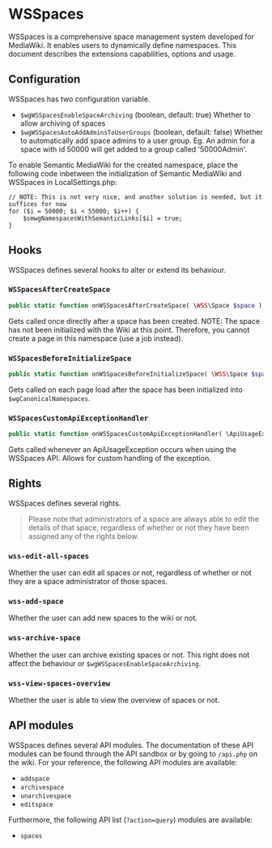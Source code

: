 # WSSpaces

WSSpaces is a comprehensive space management system developed for MediaWiki. It enables
users to dynamically define namespaces. This document describes the extensions capabilities,
options and usage.

## Configuration

WSSpaces has two configuration variable.

* `$wgWSSpacesEnableSpaceArchiving` (boolean, default: true) Whether to allow archiving of spaces
* `$wgWSSpacesAutoAddAdminsToUserGroups` (boolean, default: false) Whether to automatically add space admins to a user group. Eg. An admin for a space with id 50000 will get added to a group called '50000Admin'.

To enable Semantic MediaWiki for the created namespace, place the following code inbetween the initialization of Semantic MediaWiki and WSSpaces in LocalSettings.php:

```
// NOTE: This is not very nice, and another solution is needed, but it suffices for now
for ($i = 50000; $i < 55000; $i++) {
	$smwgNamespacesWithSemanticLinks[$i] = true;
}
```

## Hooks

WSSpaces defines several hooks to alter or extend its behaviour.

### `WSSpacesAfterCreateSpace`

```php
public static function onWSSpacesAfterCreateSpace( \WSS\Space $space ) {}
```

Gets called once directly after a space has been created. NOTE: The space has not been initialized with the Wiki at this point. Therefore, you cannot create a page in this namespace (use a job instead).

### `WSSpacesBeforeInitializeSpace`

```php
public static function onWSSpacesBeforeInitializeSpace( \WSS\Space $space ) {}
```

Gets called on each page load after the space has been initialized into `$wgCanonicalNamespaces`.

### `WSSpacesCustomApiExceptionHandler`

```php
public static function onWSSpacesCustomApiExceptionHandler( \ApiUsageException $exception ) {}
```

Gets called whenever an ApiUsageException occurs when using the WSSpaces API. Allows for custom handling
of the exception.

## Rights

WSSpaces defines several rights.

> Please note that administrators of a space are always able to edit the details of that
> space, regardless of whether or not they have been assigned any of the rights below.

### `wss-edit-all-spaces`

Whether the user can edit all spaces or not, regardless of whether or not they are a space administrator of those
spaces.

### `wss-add-space`

Whether the user can add new spaces to the wiki or not.

### `wss-archive-space`

Whether the user can archive existing spaces or not. This right does not affect the behaviour or
`$wgWSSpacesEnableSpaceArchiving`.

### `wss-view-spaces-overview`

Whether the user is able to view the overview of spaces or not.

## API modules

WSSpaces defines several API modules. The documentation of these API modules can be found through
the API sandbox or by going to `/api.php` on the wiki. For your reference, the following API modules are
available:

* `addspace`
* `archivespace`
* `unarchivespace`
* `editspace`

Furthermore, the following API list (`?action=query`) modules are available:

* `spaces`